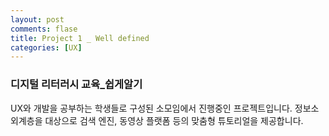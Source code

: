 ```yaml
---
layout: post
comments: flase
title: Project 1 _ Well defined
categories: [UX]
---
```


### 디지털 리터러시 교육_쉽게알기

UX와 개발을 공부하는 학생들로 구성된 소모임에서 진행중인 프로젝트입니다. 정보소외계층을 대상으로 검색 엔진, 동영상 플랫폼 등의 맞춤형 튜토리얼을 제공합니다.
